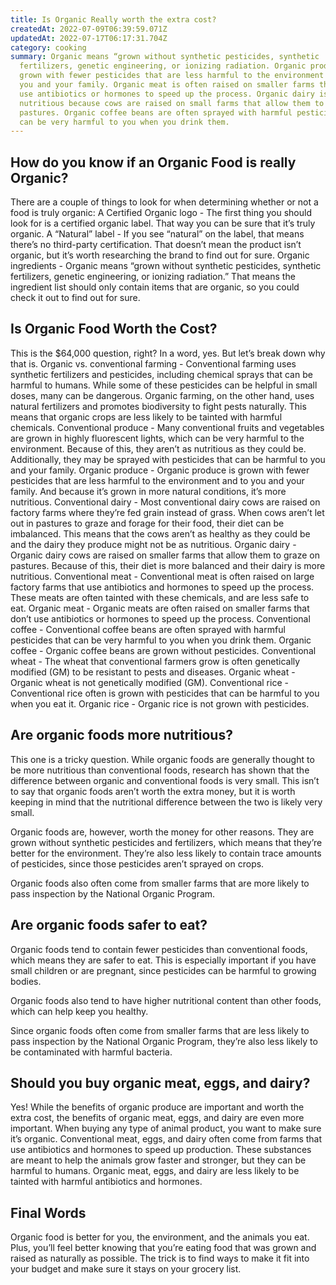 ```yaml
---
title: Is Organic Really worth the extra cost?
createdAt: 2022-07-09T06:39:59.071Z
updatedAt: 2022-07-17T06:17:31.704Z
category: cooking
summary: Organic means “grown without synthetic pesticides, synthetic
  fertilizers, genetic engineering, or ionizing radiation. Organic produce is
  grown with fewer pesticides that are less harmful to the environment and to
  you and your family. Organic meat is often raised on smaller farms that don’t
  use antibiotics or hormones to speed up the process. Organic dairy is more
  nutritious because cows are raised on small farms that allow them to graze on
  pastures. Organic coffee beans are often sprayed with harmful pesticides that
  can be very harmful to you when you drink them.
---
```


## How do you know if an Organic Food is really Organic?

There are a couple of things to look for when determining whether or not a food is truly organic: A Certified Organic logo - The first thing you should look for is a certified organic label. That way you can be sure that it’s truly organic. A “Natural” label - If you see “natural” on the label, that means there’s no third-party certification. That doesn’t mean the product isn’t organic, but it’s worth researching the brand to find out for sure. Organic ingredients - Organic means “grown without synthetic pesticides, synthetic fertilizers, genetic engineering, or ionizing radiation.” That means the ingredient list should only contain items that are organic, so you could check it out to find out for sure.

## Is Organic Food Worth the Cost?

This is the $64,000 question, right? In a word, yes. But let’s break down why that is. Organic vs. conventional farming - Conventional farming uses synthetic fertilizers and pesticides, including chemical sprays that can be harmful to humans. While some of these pesticides can be helpful in small doses, many can be dangerous. Organic farming, on the other hand, uses natural fertilizers and promotes biodiversity to fight pests naturally. This means that organic crops are less likely to be tainted with harmful chemicals.
Conventional produce - Many conventional fruits and vegetables are grown in highly fluorescent lights, which can be very harmful to the environment. Because of this, they aren’t as nutritious as they could be. Additionally, they may be sprayed with pesticides that can be harmful to you and your family. Organic produce - Organic produce is grown with fewer pesticides that are less harmful to the environment and to you and your family. And because it’s grown in more natural conditions, it’s more nutritious.
Conventional dairy - Most conventional dairy cows are raised on factory farms where they’re fed grain instead of grass. When cows aren’t let out in pastures to graze and forage for their food, their diet can be imbalanced. This means that the cows aren’t as healthy as they could be and the dairy they produce might not be as nutritious. Organic dairy - Organic dairy cows are raised on smaller farms that allow them to graze on pastures. Because of this, their diet is more balanced and their dairy is more nutritious.
Conventional meat - Conventional meat is often raised on large factory farms that use antibiotics and hormones to speed up the process. These meats are often tainted with these chemicals, and are less safe to eat. Organic meat - Organic meats are often raised on smaller farms that don’t use antibiotics or hormones to speed up the process.
Conventional coffee - Conventional coffee beans are often sprayed with harmful pesticides that can be very harmful to you when you drink them. Organic coffee - Organic coffee beans are grown without pesticides.
Conventional wheat - The wheat that conventional farmers grow is often genetically modified (GM) to be resistant to pests and diseases. Organic wheat - Organic wheat is not genetically modified (GM).
Conventional rice - Conventional rice often is grown with pesticides that can be harmful to you when you eat it. Organic rice - Organic rice is not grown with pesticides.

## Are organic foods more nutritious?

This one is a tricky question. While organic foods are generally thought to be more nutritious than conventional foods, research has shown that the difference between organic and conventional foods is very small. This isn’t to say that organic foods aren’t worth the extra money, but it is worth keeping in mind that the nutritional difference between the two is likely very small.

Organic foods are, however, worth the money for other reasons. They are grown without synthetic pesticides and fertilizers, which means that they’re better for the environment. They’re also less likely to contain trace amounts of pesticides, since those pesticides aren’t sprayed on crops.

Organic foods also often come from smaller farms that are more likely to pass inspection by the National Organic Program.

## Are organic foods safer to eat?

Organic foods tend to contain fewer pesticides than conventional foods, which means they are safer to eat. This is especially important if you have small children or are pregnant, since pesticides can be harmful to growing bodies.

Organic foods also tend to have higher nutritional content than other foods, which can help keep you healthy.

Since organic foods often come from smaller farms that are less likely to pass inspection by the National Organic Program, they’re also less likely to be contaminated with harmful bacteria.

## Should you buy organic meat, eggs, and dairy?

Yes! While the benefits of organic produce are important and worth the extra cost, the benefits of organic meat, eggs, and dairy are even more important. When buying any type of animal product, you want to make sure it’s organic.
Conventional meat, eggs, and dairy often come from farms that use antibiotics and hormones to speed up production. These substances are meant to help the animals grow faster and stronger, but they can be harmful to humans. Organic meat, eggs, and dairy are less likely to be tainted with harmful antibiotics and hormones.

## Final Words

Organic food is better for you, the environment, and the animals you eat. Plus, you’ll feel better knowing that you’re eating food that was grown and raised as naturally as possible. The trick is to find ways to make it fit into your budget and make sure it stays on your grocery list.
